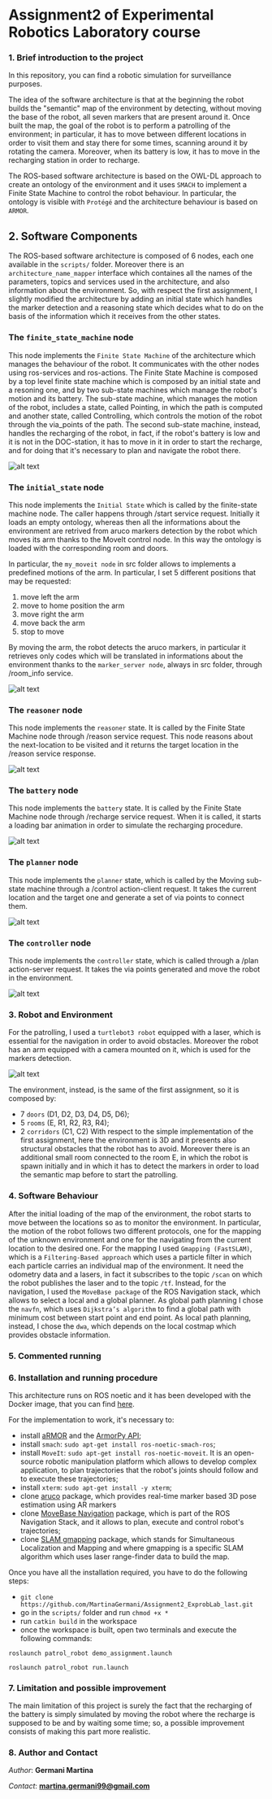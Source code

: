 # Assignment2 of Experimental Robotics Laboratory course
### 1. Brief introduction to the project
In this repository, you can find a robotic simulation for surveillance purposes.

The idea of the software architecture is that at the beginning the robot builds the "semantic" map of the environment by detecting, without moving the base of the robot, all seven markers that are present around it. Once built the map, the goal of the robot is to perform a patrolling of the environment; in particular, it has to move between different locations in order to visit them and stay there for some times, scanning around it by rotating the camera. Moreover, when its battery is low, it has to move in the recharging station in order to recharge.

The ROS-based software architecture is based on the OWL-DL approach to create an ontology of the environment and it uses `SMACH` to implement a Finite State Machine to control the robot behaviour. In particular, the ontology is visible with `Protégé` and the architecture behaviour is based on `ARMOR`.

## 2. Software Components
The ROS-based software architecture is composed of 6 nodes, each one available in the `scripts/` folder. Moreover there is an `architecture_name_mapper` interface which containes all the names of the parameters, topics and services used in the architecture, and also information about the environment. So, with respect the first assignment, I slightly modified the architecture by adding an initial state which handles the marker detection and a reasoning state which decides what to do on the basis of the information which it receives from the other states. 

### The `finite_state_machine` node ###
This node implements the `Finite State Machine` of the architecture which manages the behaviour of the robot. It communicates with the other nodes using ros-services and ros-actions. 
The Finite State Machine is composed by a top level finite state machine which is composed by an initial state and a resoning one, and by two sub-state machines which manage the robot's motion and its battery. 
The sub-state machine, which manages the motion of the robot, includes a state, called Pointing, in which the path is computed and another state, called Controlling, which controls the motion of the robot through the via_points of the path. 
The second sub-state machine, instead, handles the recharging of the robot, in fact, if the robot's battery is low and it is not in the DOC-station, it has to move in it in order to start the recharge, and for doing that it's necessary to plan and navigate the robot there.  

![alt text](https://github.com/MartinaGermani/Assignment2_ExprobLab_last/blob/main/images/Finite_state_machine.PNG?raw=true)

### The `initial_state` node ###
This node implements the `Initial State` which is called by the finite-state machine node. The caller happens through /start service request. 
Initially it loads an empty ontology, whereas then all the informations about the environment are retrived from aruco markers detection by the robot which moves its arm thanks to the MoveIt control node. In this way the ontology is loaded with the corresponding room and doors.

In particular, the `my_moveit node` in src folder allows to implements a predefined motions of the arm. In particular, I set 5 different positions that may be requested:
1. move left the arm
2. move to home position the arm
3. move right the arm
4. move back the arm
5. stop to move

By moving the arm, the robot detects the aruco markers, in particular it retrieves only codes which will be translated in informations about the environment thanks to the `marker_server node`, always in src folder, through /room_info service.

![alt text](https://github.com/MartinaGermani/Assignment2_ExprobLab_last/blob/main/images/Initial_State.PNG?raw=true)

### The `reasoner` node ### 
This node implements the `reasoner` state. It is called by the Finite State Machine node through /reason service request. This node reasons about the next-location to be visited and it returns the target location in the /reason service response.

![alt text](https://github.com/MartinaGermani/Assignment2_ExprobLab_last/blob/main/images/reasoner.PNG?raw=true)

### The `battery` node ###
This node implements the `battery` state. It is called by the Finite State Machine node through /recharge service request. When it is called, it starts a loading bar animation in order to simulate the recharging procedure.

![alt text](https://github.com/MartinaGermani/Assignment2_ExprobLab_last/blob/main/images/battery.PNG?raw=true)

### The `planner` node ###
This node implements the `planner` state, which is called by the Moving sub-state machine through a /control action-client request. It takes the current location and the target one and generate a set of via points to connect them.

![alt text](https://github.com/MartinaGermani/Assignment2_ExprobLab_last/blob/main/images/Planner.PNG?raw=true)

### The `controller` node ###
This node implements the `controller` state, which is called through a /plan action-server request. It takes the via points generated and move the robot in the environment.

![alt text](https://github.com/MartinaGermani/Assignment2_ExprobLab_last/blob/main/images/Controller.PNG?raw=true)

### 3. Robot and Environment
For the patrolling, I used a `turtlebot3 robot` equipped with a laser, which is essential for the navigation in order to avoid obstacles. Moreover the robot has an arm equipped with a camera mounted on it, which is used for the markers detection. 

![alt text](https://github.com/MartinaGermani/Assignment2_ExprobLab_last/blob/main/images/robot.PNG?raw=true)

The environment, instead, is the same of the first assignment, so it is composed by:
- 7 `doors` (D1, D2, D3, D4, D5, D6);
- 5 `rooms` (E, R1, R2, R3, R4);
- 2 `corridors` (C1, C2)
With respect to the simple implementation of the first assignment, here the environment is 3D and it presents also structural obstacles that the robot has to avoid. Moreover there is an additional small room connected to the room E, in which the robot is spawn initially and in which it has to detect the markers in order to load the semantic map before to start the patrolling. 

### 4. Software Behaviour
After the initial loading of the map of the environment, the robot starts to move between the locations so as to monitor the environment.
In particular, the motion of the robot follows two different protocols, one for the mapping of the unknown environment and one for the navigating from the current location to the desired one. 
For the mapping I used `Gmapping (FastSLAM)`, which is a `Filtering-Based approach` which uses a particle filter in which each particle carries an individual map of the environment. It need the odometry data and a lasers, in fact it subscribes to the topic `/scan` on which the robot publishes the laser and to the topic `/tf`. 
Instead, for the navigation, I used the `MoveBase package` of the ROS Navigation stack, which allows to select a local and a global planner. As global path planning I chose the `navfn`, which uses `Dijkstra’s algorithm` to find a global path with minimum cost between start point and end point. As local path planning, instead, I chose the `dwa`, which depends on the local costmap which provides obstacle information. 

### 5. Commented running

### 6. Installation and running procedure
This architecture runs on ROS noetic and it has been developed with the Docker image, that you can find [here](https://hub.docker.com/repository/docker/carms84/exproblab). 

For the implementation to work, it's necessary to:
- install [aRMOR](https://github.com/EmaroLab/armor) and the [ArmorPy API](https://github.com/EmaroLab/armor_py_api);
- install `smach`: `sudo apt-get install ros-noetic-smach-ros`;
- install `MoveIt`: `sudo apt-get install ros-noetic-moveit`. It is an open-source robotic manipulation platform which allows to develop complex application, to plan trajectories that the robot's joints should follow and to execute these trajectories;
- install `xterm`: `sudo apt-get install -y xterm`;
- clone [aruco](https://github.com/pal-robotics/aruco_ros) package, which provides real-time marker based 3D pose estimation using AR markers
- clone [MoveBase Navigation](https://github.com/ros-planning/navigation) package, which is part of the ROS Navigation Stack, and it allows to plan, execute and control robot's trajectories;
- clone [SLAM gmapping](https://github.com/ros-perception/slam_gmapping) package, which stands for Simultaneous Localization and Mapping and where gmapping is a specific SLAM algorithm which uses laser range-finder data to build the map.


Once you have all the installation required, you have to do the following steps:
- ```git clone https://github.com/MartinaGermani/Assignment2_ExprobLab_last.git ```
- go in the `scripts/` folder and run `chmod +x *`
- run `catkin build` in the workspace
- once the workspace is built, open two terminals and execute the following commands:

```roslaunch patrol_robot demo_assignment.launch```

```roslaunch patrol_robot run.launch```


### 7. Limitation and possible improvement
The main limitation of this project is surely the fact that the recharging of the battery is simply simulated by moving the robot where the recharge is supposed to be and by waiting some time; so, a possible improvement consists of making this part more realistic.

### 8. Author and Contact
*Author*: **Germani Martina**

*Contact*: **martina.germani99@gmail.com**
